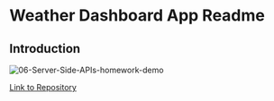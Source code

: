 # Weather Dashboard App Readme

## Introduction





![06-Server-Side-APIs-homework-demo](https://user-images.githubusercontent.com/56744605/72213970-58ade780-34ad-11ea-9bdf-f8392f0a80a0.png)



[Link to Repository](https://github.com/remyguts/weatherdashboard)
























